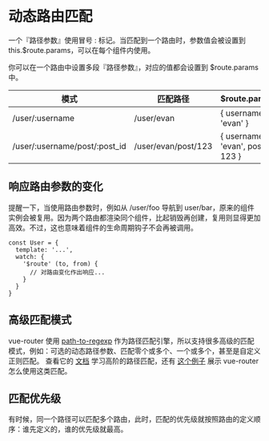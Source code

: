 动态路由匹配
=====

一个『路径参数』使用冒号 : 标记。当匹配到一个路由时，参数值会被设置到 this.$route.params，可以在每个组件内使用。

你可以在一个路由中设置多段『路径参数』，对应的值都会设置到 $route.params 中。


模式 | 匹配路径 | $route.params
---|---|---
/user/:username | 	/user/evan|	{ username: 'evan' }
/user/:username/post/:post_id |	/user/evan/post/123	|{ username: 'evan', post_id: 123 }

## 响应路由参数的变化

提醒一下，当使用路由参数时，例如从 /user/foo 导航到 user/bar，原来的组件实例会被复用。因为两个路由都渲染同个组件，比起销毁再创建，复用则显得更加高效。不过，这也意味着组件的生命周期钩子不会再被调用。

```
const User = {
  template: '...',
  watch: {
    '$route' (to, from) {
      // 对路由变化作出响应...
    }
  }
}
```

## 高级匹配模式

vue-router 使用 [path-to-regexp](https://github.com/pillarjs/path-to-regexp) 作为路径匹配引擎，所以支持很多高级的匹配模式，例如：可选的动态路径参数、匹配零个或多个、一个或多个，甚至是自定义正则匹配。
查看它的 [文档](https://github.com/pillarjs/path-to-regexp#parameters) 学习高阶的路径匹配，还有 [这个例子](https://github.com/vuejs/vue-router/blob/next/examples/route-matching/app.js) 展示 vue-router 怎么使用这类匹配。

## 匹配优先级

有时候，同一个路径可以匹配多个路由，此时，匹配的优先级就按照路由的定义顺序：谁先定义的，谁的优先级就最高。
